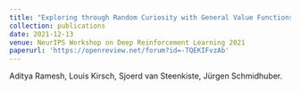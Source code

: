 ```yaml
---
title: "Exploring through Random Curiosity with General Value Functions"
collection: publications
date: 2021-12-13
venue: NeurIPS Workshop on Deep Reinforcement Learning 2021
paperurl: 'https://openreview.net/forum?id=-TQEKIFvzAb'
---
```

Aditya Ramesh, Louis Kirsch, Sjoerd van Steenkiste, Jürgen Schmidhuber.
